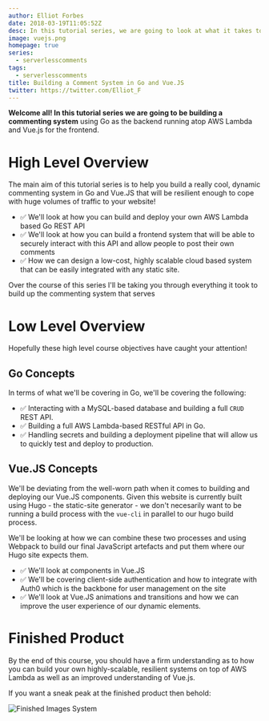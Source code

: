 ```yaml
---
author: Elliot Forbes
date: 2018-03-19T11:05:52Z
desc: In this tutorial series, we are going to look at what it takes to build a commenting system for this site using a Go REST API running on AWS Lambda and Vue.JS.
image: vuejs.png
homepage: true
series:
  - serverlesscomments
tags:
  - serverlesscomments
title: Building a Comment System in Go and Vue.JS
twitter: https://twitter.com/Elliot_F
---
```


**Welcome all! In this tutorial series we are going to be building a commenting system** using Go as the backend running atop AWS Lambda and Vue.js for the frontend.

# High Level Overview

The main aim of this tutorial series is to help you build a really cool, dynamic commenting system in Go and Vue.JS that will be resilient enough to cope with huge volumes of traffic to your website!

- ✅ We'll look at how you can build and deploy your own AWS Lambda based Go REST API
- ✅ We'll look at how you can build a frontend system that will be able to securely interact with this API and allow people to post their own comments
- ✅ How we can design a low-cost, highly scalable cloud based system that can be easily integrated with any static site.

Over the course of this series I'll be taking you through everything it took to build up the commenting system that serves 

# Low Level Overview

Hopefully these high level course objectives have caught your attention! 

## Go Concepts

In terms of what we'll be covering in Go, we'll be covering the following:

- ✅ Interacting with a MySQL-based database and building a full `CRUD` REST API.
- ✅ Building a full AWS Lambda-based RESTful API in Go. 
- ✅ Handling secrets and building a deployment pipeline that will allow us to quickly test and deploy to production. 

## Vue.JS Concepts

We'll be deviating from the well-worn path when it comes to building and deploying our Vue.JS components. Given this website is currently built using Hugo - the static-site generator - we don't necesarily want to be running a build process with the `vue-cli` in parallel to our hugo build process. 

We'll be looking at how we can combine these two processes and using Webpack to build our final JavaScript artefacts and put them where our Hugo site expects them.

- ✅ We'll look at components in Vue.JS 
- ✅ We'll be covering client-side authentication and how to integrate with Auth0 which is the backbone for user management on the site
- ✅ We'll look at Vue.JS animations and transitions and how we can improve the user experience of our dynamic elements.

# Finished Product

By the end of this course, you should have a firm understanding as to how you can build your own highly-scalable, resilient systems on top of AWS Lambda as well as an improved understanding of Vue.js.

If you want a sneak peak at the finished product then behold:

![Finished Images System](https://images.tutorialedge.net/images/comments-system/finished.png)

